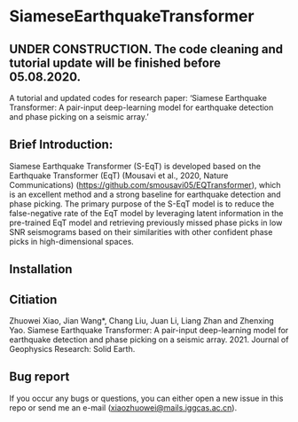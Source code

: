 # SiameseEarthquakeTransformer

## UNDER CONSTRUCTION. The code cleaning and tutorial update will be finished before 05.08.2020.
A tutorial and updated codes for research paper: ‘Siamese Earthquake Transformer: A pair-input deep-learning model for earthquake detection and phase picking on a seismic array.’

## Brief Introduction:
Siamese Earthquake Transformer (S-EqT) is developed based on the Earthquake Transformer (EqT) (Mousavi et al., 2020, Nature Communications) (https://github.com/smousavi05/EQTransformer), which is an excellent method and a strong baseline for earthquake detection and phase picking. The primary purpose of the S-EqT model is to reduce the false-negative rate of the EqT model by leveraging latent information in the pre-trained EqT model and retrieving previously missed phase picks in low SNR seismograms based on their similarities with other confident phase picks in high-dimensional spaces.

## Installation


## Citiation
Zhuowei Xiao, Jian Wang*, Chang Liu, Juan Li, Liang Zhan and Zhenxing Yao. Siamese Earthquake Transformer: A pair-input deep-learning model for earthquake detection and phase picking on a seismic array. 2021. Journal of Geophysics Research: Solid Earth.

## Bug report
If you occur any bugs or questions, you can either open a new issue in this repo or send me an e-mail (xiaozhuowei@mails.iggcas.ac.cn).

